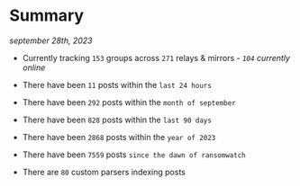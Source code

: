 
# Summary
_september 28th, 2023_

- Currently tracking `153` groups across `271` relays & mirrors - _`104` currently online_

- There have been `11` posts within the `last 24 hours`

- There have been `292` posts within the `month of september`

- There have been `828` posts within the `last 90 days`

- There have been `2868` posts within the `year of 2023`

- There have been `7559` posts `since the dawn of ransomwatch`

- There are `80` custom parsers indexing posts

